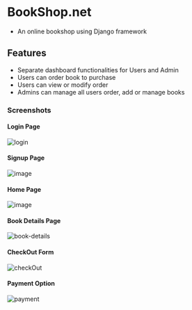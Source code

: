 # BookShop.net
* An online bookshop using Django framework
## Features
* Separate dashboard functionalities for Users and Admin
* Users can order book to purchase
* Users can view or modify order
* Admins can manage all users order, add or manage books
### Screenshots
#### Login Page
![login](https://github.com/PritomKarmokar/BookShop.net/assets/71670082/be3fbf3c-5d59-467e-9755-4007978d5a07)
#### Signup Page
![image](https://github.com/PritomKarmokar/BookShop.net/assets/71670082/0b782a82-39a9-4284-99fe-b3d5cefd0d3c)
#### Home Page
![image](https://github.com/PritomKarmokar/BookShop.net/assets/71670082/d4e8700d-e374-46ef-a4e0-8c918659c356)
#### Book Details Page
![book-details](https://github.com/PritomKarmokar/BookShop.net/assets/71670082/8f8f6879-6260-46d4-9cba-8b76ba3e3526)
#### CheckOut Form
![checkOut](https://github.com/PritomKarmokar/BookShop.net/assets/71670082/9402e6a4-2b06-42ea-8d70-cb70bcf9a4f0)
#### Payment Option
![payment](https://github.com/PritomKarmokar/BookShop.net/assets/71670082/7285215a-b021-4924-9a31-8baae1113ed0)
